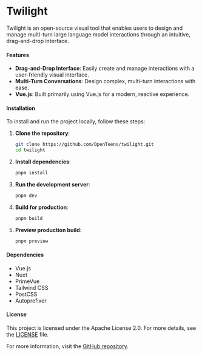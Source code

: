 # Twilight

Twilight is an open-source visual tool that enables users to design and manage multi-turn large language model interactions through an intuitive, drag-and-drop interface.

#### Features
- **Drag-and-Drop Interface**: Easily create and manage interactions with a user-friendly visual interface.
- **Multi-Turn Conversations**: Design complex, multi-turn interactions with ease.
- **Vue.js**: Built primarily using Vue.js for a modern, reactive experience.

#### Installation

To install and run the project locally, follow these steps:

1. **Clone the repository**:
   ```sh
   git clone https://github.com/OpenTeens/twilight.git
   cd twilight
   ```

2. **Install dependencies**:
   ```sh
   pnpm install
   ```

3. **Run the development server**:
   ```sh
   pnpm dev
   ```

4. **Build for production**:
   ```sh
   pnpm build
   ```

5. **Preview production build**:
   ```sh
   pnpm preview
   ```

#### Dependencies
- Vue.js
- Nuxt
- PrimeVue
- Tailwind CSS
- PostCSS
- Autoprefixer

#### License
This project is licensed under the Apache License 2.0. For more details, see the [LICENSE](https://github.com/OpenTeens/twilight/blob/main/LICENSE) file.

For more information, visit the [GitHub repository](https://github.com/OpenTeens/twilight).